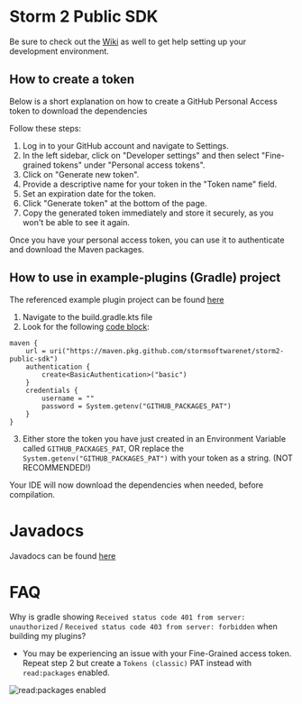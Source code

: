 # Storm 2 Public SDK

Be sure to check out the [Wiki](https://github.com/stormsoftwarenet/storm2-example-plugin/wiki) as well to get help setting up your development environment.

## How to create a token
Below is a short explanation on how to create a GitHub Personal Access token to download the dependencies

Follow these steps:

1. Log in to your GitHub account and navigate to Settings.
2. In the left sidebar, click on "Developer settings" and then select "Fine-grained tokens" under "Personal access tokens".
3. Click on "Generate new token".
4. Provide a descriptive name for your token in the "Token name" field.
5. Set an expiration date for the token.
6. Click "Generate token" at the bottom of the page.
7. Copy the generated token immediately and store it securely, as you won't be able to see it again.

Once you have your personal access token, you can use it to authenticate and download the Maven packages.

## How to use in example-plugins (Gradle) project
The referenced example plugin project can be found [here](https://github.com/stormsoftwarenet/storm2-example-plugin)
1. Navigate to the build.gradle.kts file
2. Look for the following [code block](https://github.com/stormsoftwarenet/storm2-example-plugin/blob/4eb17e155dc52dda3d858be5681358166bfdf875/build.gradle.kts#L34):
```
maven {
    url = uri("https://maven.pkg.github.com/stormsoftwarenet/storm2-public-sdk")
    authentication {
        create<BasicAuthentication>("basic")
    }
    credentials {
        username = ""
        password = System.getenv("GITHUB_PACKAGES_PAT")
    }
}
```
3. Either store the token you have just created in an Environment Variable called `GITHUB_PACKAGES_PAT`, OR replace the `System.getenv("GITHUB_PACKAGES_PAT")` with your token as a string. (NOT RECOMMENDED!)
  
Your IDE will now download the dependencies when needed, before compilation.

# Javadocs
Javadocs can be found [here](https://stormjavadocs.z6.web.core.windows.net/)

# FAQ
Why is gradle showing `Received status code 401 from server: unauthorized` / `Received status code 403 from server: forbidden` when building my plugins?
- You may be experiencing an issue with your Fine-Grained access token. Repeat step 2 but create a `Tokens (classic)` PAT instead with `read:packages` enabled.

![read:packages enabled](https://i.imgur.com/dFJ6tCk.png)


